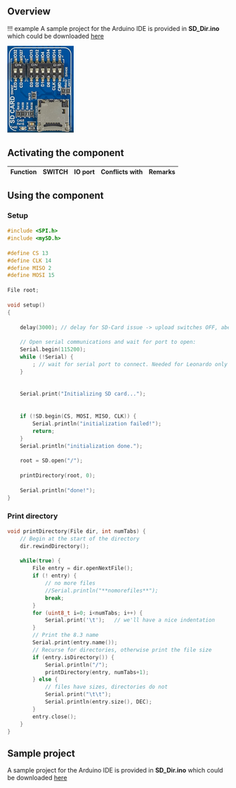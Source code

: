 ## Overview

!!! example
    A sample project for the Arduino IDE is provided in **SD_Dir.ino** which could be downloaded [here](../../source/esp32/SD_Dir/SD_Dir.ino)


<img src="/images/esp32/block_sd_card.png"  width="30%">


## Activating the component

Function|SWITCH|IO port|Conflicts with|Remarks|
|------------------|----------|----------|----------|----------|

## Using the component
### Setup

```c
#include <SPI.h>
#include <mySD.h>

#define CS 13
#define CLK 14
#define MISO 2
#define MOSI 15

File root;

void setup()
{

    delay(3000); // delay for SD-Card issue -> upload switches OFF, aber booting switch to ON. Litle bit tricky :-)

    // Open serial communications and wait for port to open:
    Serial.begin(115200);
    while (!Serial) {
        ; // wait for serial port to connect. Needed for Leonardo only
    }


    Serial.print("Initializing SD card...");


    if (!SD.begin(CS, MOSI, MISO, CLK)) {
        Serial.println("initialization failed!");
        return;
    }
    Serial.println("initialization done.");

    root = SD.open("/");

    printDirectory(root, 0);

    Serial.println("done!");
}

```

### Print directory
```c
void printDirectory(File dir, int numTabs) {
    // Begin at the start of the directory
    dir.rewindDirectory();

    while(true) {
        File entry = dir.openNextFile();
        if (! entry) {
            // no more files
            //Serial.println("**nomorefiles**");
            break;
        }
        for (uint8_t i=0; i<numTabs; i++) {
            Serial.print('\t');   // we'll have a nice indentation
        }
        // Print the 8.3 name
        Serial.print(entry.name());
        // Recurse for directories, otherwise print the file size
        if (entry.isDirectory()) {
            Serial.println("/");
            printDirectory(entry, numTabs+1);
        } else {
            // files have sizes, directories do not
            Serial.print("\t\t");
            Serial.println(entry.size(), DEC);
        }
        entry.close();
    }
}
```

## Sample project
A sample project for the Arduino IDE is provided in **SD_Dir.ino** which could be downloaded [here](../../source/esp32/SD_Dir/SD_Dir.ino)
